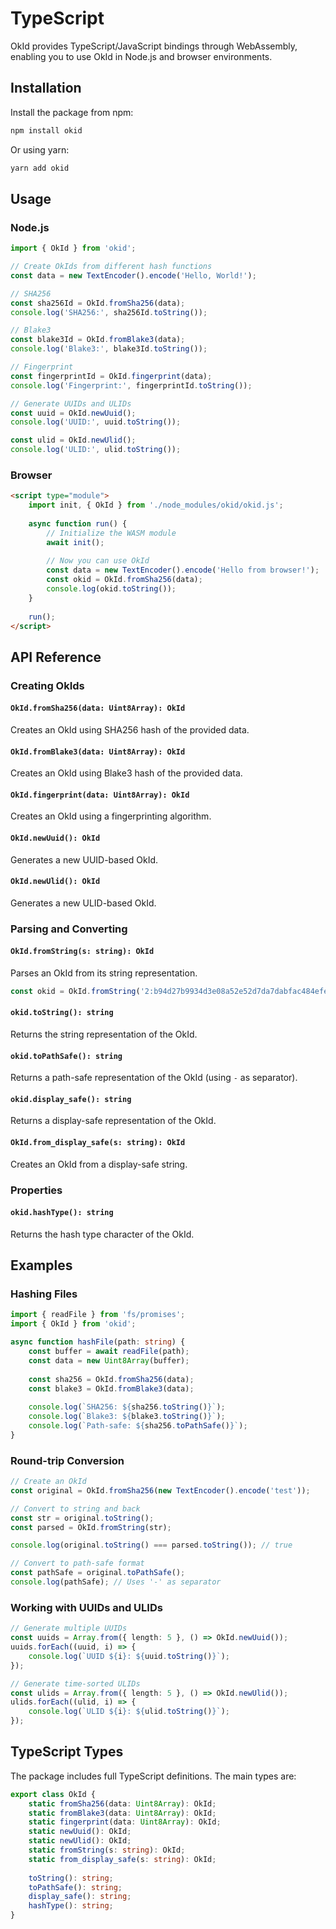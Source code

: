 # TypeScript

OkId provides TypeScript/JavaScript bindings through WebAssembly, enabling you to use OkId in Node.js and browser environments.

## Installation

Install the package from npm:

```bash
npm install okid
```

Or using yarn:

```bash
yarn add okid
```

## Usage

### Node.js

```typescript
import { OkId } from 'okid';

// Create OkIds from different hash functions
const data = new TextEncoder().encode('Hello, World!');

// SHA256
const sha256Id = OkId.fromSha256(data);
console.log('SHA256:', sha256Id.toString());

// Blake3
const blake3Id = OkId.fromBlake3(data);
console.log('Blake3:', blake3Id.toString());

// Fingerprint
const fingerprintId = OkId.fingerprint(data);
console.log('Fingerprint:', fingerprintId.toString());

// Generate UUIDs and ULIDs
const uuid = OkId.newUuid();
console.log('UUID:', uuid.toString());

const ulid = OkId.newUlid();
console.log('ULID:', ulid.toString());
```

### Browser

```html
<script type="module">
    import init, { OkId } from './node_modules/okid/okid.js';
    
    async function run() {
        // Initialize the WASM module
        await init();
        
        // Now you can use OkId
        const data = new TextEncoder().encode('Hello from browser!');
        const okid = OkId.fromSha256(data);
        console.log(okid.toString());
    }
    
    run();
</script>
```

## API Reference

### Creating OkIds

#### `OkId.fromSha256(data: Uint8Array): OkId`
Creates an OkId using SHA256 hash of the provided data.

#### `OkId.fromBlake3(data: Uint8Array): OkId`
Creates an OkId using Blake3 hash of the provided data.

#### `OkId.fingerprint(data: Uint8Array): OkId`
Creates an OkId using a fingerprinting algorithm.

#### `OkId.newUuid(): OkId`
Generates a new UUID-based OkId.

#### `OkId.newUlid(): OkId`
Generates a new ULID-based OkId.

### Parsing and Converting

#### `OkId.fromString(s: string): OkId`
Parses an OkId from its string representation.

```typescript
const okid = OkId.fromString('2:b94d27b9934d3e08a52e52d7da7dabfac484efe37a5380ee9088f7ace2efcde9');
```

#### `okid.toString(): string`
Returns the string representation of the OkId.

#### `okid.toPathSafe(): string`
Returns a path-safe representation of the OkId (using `-` as separator).

#### `okid.display_safe(): string`
Returns a display-safe representation of the OkId.

#### `OkId.from_display_safe(s: string): OkId`
Creates an OkId from a display-safe string.

### Properties

#### `okid.hashType(): string`
Returns the hash type character of the OkId.

## Examples

### Hashing Files

```typescript
import { readFile } from 'fs/promises';
import { OkId } from 'okid';

async function hashFile(path: string) {
    const buffer = await readFile(path);
    const data = new Uint8Array(buffer);
    
    const sha256 = OkId.fromSha256(data);
    const blake3 = OkId.fromBlake3(data);
    
    console.log(`SHA256: ${sha256.toString()}`);
    console.log(`Blake3: ${blake3.toString()}`);
    console.log(`Path-safe: ${sha256.toPathSafe()}`);
}
```

### Round-trip Conversion

```typescript
// Create an OkId
const original = OkId.fromSha256(new TextEncoder().encode('test'));

// Convert to string and back
const str = original.toString();
const parsed = OkId.fromString(str);

console.log(original.toString() === parsed.toString()); // true

// Convert to path-safe format
const pathSafe = original.toPathSafe();
console.log(pathSafe); // Uses '-' as separator
```

### Working with UUIDs and ULIDs

```typescript
// Generate multiple UUIDs
const uuids = Array.from({ length: 5 }, () => OkId.newUuid());
uuids.forEach((uuid, i) => {
    console.log(`UUID ${i}: ${uuid.toString()}`);
});

// Generate time-sorted ULIDs
const ulids = Array.from({ length: 5 }, () => OkId.newUlid());
ulids.forEach((ulid, i) => {
    console.log(`ULID ${i}: ${ulid.toString()}`);
});
```

## TypeScript Types

The package includes full TypeScript definitions. The main types are:

```typescript
export class OkId {
    static fromSha256(data: Uint8Array): OkId;
    static fromBlake3(data: Uint8Array): OkId;
    static fingerprint(data: Uint8Array): OkId;
    static newUuid(): OkId;
    static newUlid(): OkId;
    static fromString(s: string): OkId;
    static from_display_safe(s: string): OkId;
    
    toString(): string;
    toPathSafe(): string;
    display_safe(): string;
    hashType(): string;
}
```
